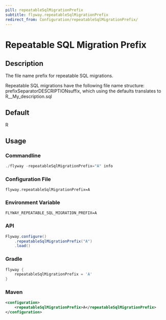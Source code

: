 ```yaml
---
pill: repeatableSqlMigrationPrefix
subtitle: flyway.repeatableSqlMigrationPrefix
redirect_from: Configuration/repeatableSqlMigrationPrefix/
---
```


# Repeatable SQL Migration Prefix

## Description
The file name prefix for repeatable SQL migrations.

Repeatable SQL migrations have the following file name structure: prefixSeparatorDESCRIPTIONsuffix, which using the defaults translates to R__My_description.sql

## Default
R

## Usage

### Commandline
```powershell
./flyway -repeatableSqlMigrationPrefix="A" info
```

### Configuration File
```properties
flyway.repeatableSqlMigrationPrefix=A
```

### Environment Variable
```properties
FLYWAY_REPEATABLE_SQL_MIGRATION_PREFIX=A
```

### API
```java
Flyway.configure()
    .repeatableSqlMigrationPrefix("A")
    .load()
```

### Gradle
```groovy
flyway {
    repeatableSqlMigrationPrefix = 'A'
}
```

### Maven
```xml
<configuration>
    <repeatableSqlMigrationPrefix>A</repeatableSqlMigrationPrefix>
</configuration>
```
